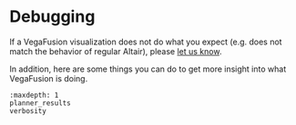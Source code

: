 # Debugging
If a VegaFusion visualization does not do what you expect (e.g. does not match the behavior of regular Altair), please [let us know](https://github.com/hex-inc/vegafusion/issues).

In addition, here are some things you can do to get more insight into what VegaFusion is doing.

```{toctree}
:maxdepth: 1
planner_results
verbosity
``` 
